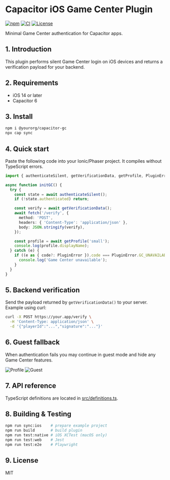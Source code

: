 # Capacitor iOS Game Center Plugin

[![npm](https://img.shields.io/npm/v/@yourorg/capacitor-gc)](https://www.npmjs.com/package/@yourorg/capacitor-gc)
[![CI](https://github.com/yourorg/capacitor-ios-game-center/actions/workflows/ci.yml/badge.svg?branch=main)](https://github.com/yourorg/capacitor-ios-game-center/actions/workflows/ci.yml)
[![License](https://img.shields.io/npm/l/@yourorg/capacitor-gc)](LICENSE)

Minimal Game Center authentication for Capacitor apps.

## 1. Introduction
This plugin performs silent Game Center login on iOS devices and returns a verification payload for your backend.

## 2. Requirements
- iOS 14 or later
- Capacitor 6

## 3. Install
```bash
npm i @yourorg/capacitor-gc
npx cap sync
```

## 4. Quick start
Paste the following code into your Ionic/Phaser project. It compiles without TypeScript errors.

```ts
import { authenticateSilent, getVerificationData, getProfile, PluginError } from '@yourorg/capacitor-gc';

async function initGC() {
  try {
    const state = await authenticateSilent();
    if (!state.authenticated) return;

    const verify = await getVerificationData();
    await fetch('/verify', {
      method: 'POST',
      headers: { 'Content-Type': 'application/json' },
      body: JSON.stringify(verify),
    });

    const profile = await getProfile('small');
    console.log(profile.displayName);
  } catch (e) {
    if ((e as { code?: PluginError }).code === PluginError.GC_UNAVAILABLE) {
      console.log('Game Center unavailable');
    }
  }
}
```

## 5. Backend verification
Send the payload returned by `getVerificationData()` to your server. Example using curl:

```bash
curl -X POST https://your.app/verify \
  -H 'Content-Type: application/json' \
  -d '{"playerId":"...","signature":"..."}'
```

## 6. Guest fallback
When authentication fails you may continue in guest mode and hide any Game Center features.

![Profile](docs/profile_success.png)
![Guest](docs/guest_mode.png)

## 7. API reference
TypeScript definitions are located in [src/definitions.ts](src/definitions.ts).

## 8. Building & Testing
```bash
npm run sync:ios    # prepare example project
npm run build       # build plugin
npm run test:native # iOS XCTest (macOS only)
npm run test:web    # Jest
npm run test:e2e    # Playwright
```

## 9. License
MIT

